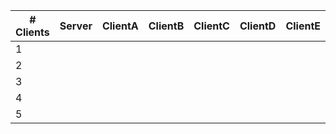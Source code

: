 | # Clients | Server  | ClientA | ClientB | ClientC | ClientD | ClientE |
|-----------|---------|---------|---------|---------|---------|---------|
| 1         |         |         |         |         |         |         |
| 2         |         |         |         |         |         |         |
| 3         |         |         |         |         |         |         |
| 4         |         |         |         |         |         |         |
| 5         |         |         |         |         |         |         |
